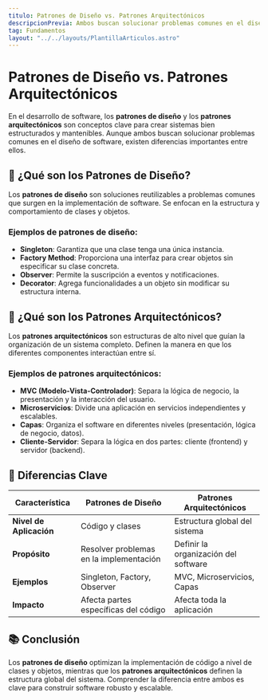 ```yaml
---
titulo: Patrones de Diseño vs. Patrones Arquitectónicos
descripcionPrevia: Ambos buscan solucionar problemas comunes en el diseño de software, aunque existen diferencias importantes entre ellos.
tag: Fundamentos
layout: "../../layouts/PlantillaArticulos.astro"
---
```


# Patrones de Diseño vs. Patrones Arquitectónicos

En el desarrollo de software, los **patrones de diseño** y los **patrones arquitectónicos** son conceptos clave para crear sistemas bien estructurados y mantenibles. Aunque ambos buscan solucionar problemas comunes en el diseño de software, existen diferencias importantes entre ellos.

## 🔧 ¿Qué son los Patrones de Diseño?

Los **patrones de diseño** son soluciones reutilizables a problemas comunes que surgen en la implementación de software. Se enfocan en la estructura y comportamiento de clases y objetos.

### Ejemplos de patrones de diseño:
- **Singleton**: Garantiza que una clase tenga una única instancia.
- **Factory Method**: Proporciona una interfaz para crear objetos sin especificar su clase concreta.
- **Observer**: Permite la suscripción a eventos y notificaciones.
- **Decorator**: Agrega funcionalidades a un objeto sin modificar su estructura interna.

## 🏢 ¿Qué son los Patrones Arquitectónicos?

Los **patrones arquitectónicos** son estructuras de alto nivel que guían la organización de un sistema completo. Definen la manera en que los diferentes componentes interactúan entre sí.

### Ejemplos de patrones arquitectónicos:
- **MVC (Modelo-Vista-Controlador)**: Separa la lógica de negocio, la presentación y la interacción del usuario.
- **Microservicios**: Divide una aplicación en servicios independientes y escalables.
- **Capas**: Organiza el software en diferentes niveles (presentación, lógica de negocio, datos).
- **Cliente-Servidor**: Separa la lógica en dos partes: cliente (frontend) y servidor (backend).

## 🔎 Diferencias Clave

| Característica          | Patrones de Diseño  | Patrones Arquitectónicos |
|-------------------------|--------------------|--------------------------|
| **Nivel de Aplicación** | Código y clases   | Estructura global del sistema |
| **Propósito**           | Resolver problemas en la implementación | Definir la organización del software |
| **Ejemplos**            | Singleton, Factory, Observer | MVC, Microservicios, Capas |
| **Impacto**             | Afecta partes específicas del código | Afecta toda la aplicación |

## 📚 Conclusión

Los **patrones de diseño** optimizan la implementación de código a nivel de clases y objetos, mientras que los **patrones arquitectónicos** definen la estructura global del sistema. Comprender la diferencia entre ambos es clave para construir software robusto y escalable.




